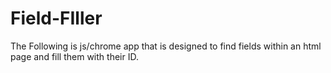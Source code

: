 Field-FIller
============

The Following is js/chrome app that is designed to find fields within an html page and fill them with their ID.


